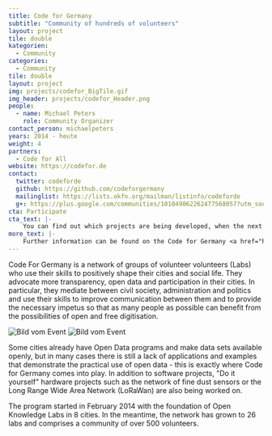 ```yaml
---
title: Code for Germany
subtitle: "Community of hundreds of volunteers"
layout: project
tile: double
kategorien:
  - Community
categories:
  - Community
tile: double
layout: project
img: projects/codefor_BigTile.gif
img_header: projects/codefor_Header.png
people:
  - name: Michael Peters
    role: Community Organizer
contact_person: michaelpeters
years: 2014 - heute
weight: 4
partners:
  - Code for All
website: https://codefor.de
contact:
  twitter: codeforde
  github: https://github.com/codeforgermany
  mailinglist: https://lists.okfn.org/mailman/listinfo/codeforde
  g+: https://plus.google.com/communities/101049062262477568057?utm_source=chrome_ntp_icon&utm_medium=chrome_app&utm_campaign=chrome
cta: Participate
cta_text: |-
    You can find out which projects are being developed, when the next meeting will take place and how to participate by clicking on a city on our <a href="https://codefor.de/">map</a>.
more_text: |-
    Further information can be found on the Code for Germany <a href="https://codefor.de/">website</a>.
---
```

Code For Germany is a network of groups of volunteer volunteers (Labs) who use their skills to positively shape their cities and social life. They advocate more transparency, open data and participation in their cities. In particular, they mediate between civil society, administration and politics and use their skills to improve communication between them and to provide the necessary impetus so that as many people as possible can benefit from the possibilities of open and free digitisation.

<div class="two-img">
  <img alt="Bild vom Event" src="/files/projects/codefor_img_1.jpg">
  <img alt="Bild vom Event" src="/files/projects/codefor_img_2.jpg">
</div>

Some cities already have Open Data programs and make data sets available openly, but in many cases there is still a lack of applications and examples that demonstrate the practical use of open data - this is exactly where Code for Germany comes into play. In addition to software projects, "Do it yourself" hardware projects such as the network of fine dust sensors or the Long Range Wide Area Network (LoRaWan) are also being worked on.

The program started in February 2014 with the foundation of Open Knowledge Labs in 8 cities. In the meantime, the network has grown to 26 labs and comprises a community of over 500 volunteers.